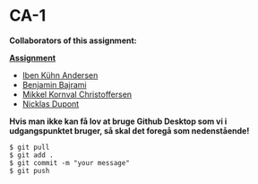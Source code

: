 # CA-1

**Collaborators of this assignment:**

[**Assignment**](https://docs.google.com/document/d/12hKo2N_VAHISCKVAxdqMpeiKGDSJajBzHJ182bHUdPU/edit)

* [Iben Kühn Andersen](https://github.com/IbenKAndersen)
* [Benjamin Bajrami](https://github.com/Aeydin24)
* [Mikkel Kornval Christoffersen](https://github.com/Kornvalles)
* [Nicklas Dupont](https://github.com/TheDanishWonder)

**Hvis man ikke kan få lov at bruge Github Desktop som vi i udgangspunktet bruger, så skal det foregå som nedenstående!**

```
$ git pull
$ git add .
$ git commit -m "your message"
$ git push
```